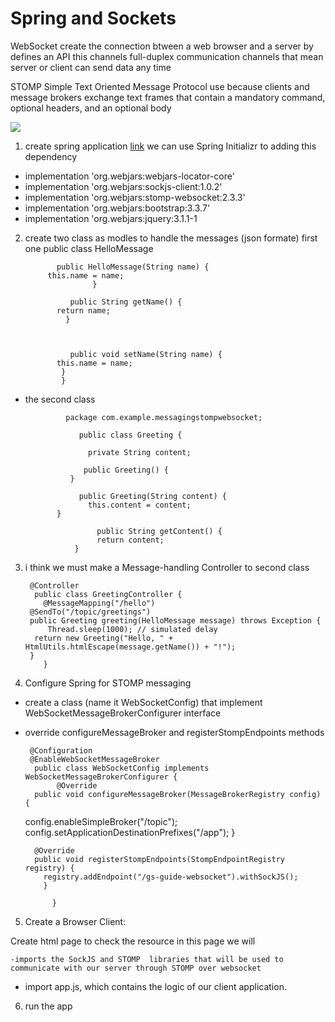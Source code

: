 # Spring and Sockets
WebSocket create the connection btween a web browser and a server  by defines an API this channels full-duplex communication channels that mean server or client can send data any time

STOMP Simple Text Oriented Message Protocol use because clients and message brokers exchange text frames that contain a mandatory command, optional headers, and an optional body 

![](https://suhasjavablog.files.wordpress.com/2019/12/1_sfhlx5nhl8t_s0k2dg6vpw.png)


1. create spring application [link](https://start.spring.io) we can use Spring Initializr to  adding this  dependency 
- implementation 'org.webjars:webjars-locator-core'
- implementation 'org.webjars:sockjs-client:1.0.2' 
- implementation 'org.webjars:stomp-websocket:2.3.3' 
- implementation 'org.webjars:bootstrap:3.3.7'
- implementation 'org.webjars:jquery:3.1.1-1



2. create two class as modles to handle the messages (json formate) first one  public class HelloMessage 
           
              public HelloMessage(String name) {
            this.name = name;
                      }
 
                 public String getName() {
              return name;
                }



                 public void setName(String name) {
              this.name = name;
               }
               }




 - the second class

                package com.example.messagingstompwebsocket;

                   public class Greeting {
     
                     private String content;
     
                    public Greeting() {
                 }
     
                   public Greeting(String content) {
                     this.content = content;
              }
     
                       public String getContent() {
                       return content;
                  }


3.  i think we must make a Message-handling Controller to second class

         @Controller
          public class GreetingController {
            @MessageMapping("/hello")
         @SendTo("/topic/greetings")
         public Greeting greeting(HelloMessage message) throws Exception {
             Thread.sleep(1000); // simulated delay
          return new Greeting("Hello, " + HtmlUtils.htmlEscape(message.getName()) + "!");
         }                
            }


4. Configure Spring for STOMP messaging 
- create a class (name it WebSocketConfig) 
   that implement WebSocketMessageBrokerConfigurer interface 

- override configureMessageBroker and registerStompEndpoints methods 


       @Configuration
       @EnableWebSocketMessageBroker
        public class WebSocketConfig implements WebSocketMessageBrokerConfigurer {
             @Override
        public void configureMessageBroker(MessageBrokerRegistry config) {
   config.enableSimpleBroker("/topic");
   config.setApplicationDestinationPrefixes("/app");
   }
 
        @Override
        public void registerStompEndpoints(StompEndpointRegistry registry) {
          registry.addEndpoint("/gs-guide-websocket").withSockJS();
          }

            }   



5. Create a Browser Client: 

Create  html page to check the resource in this page we will

    -imports the SockJS and STOMP  libraries that will be used to communicate with our server through STOMP over websocket

-  import app.js, which contains the logic of our client application.



6. run the app